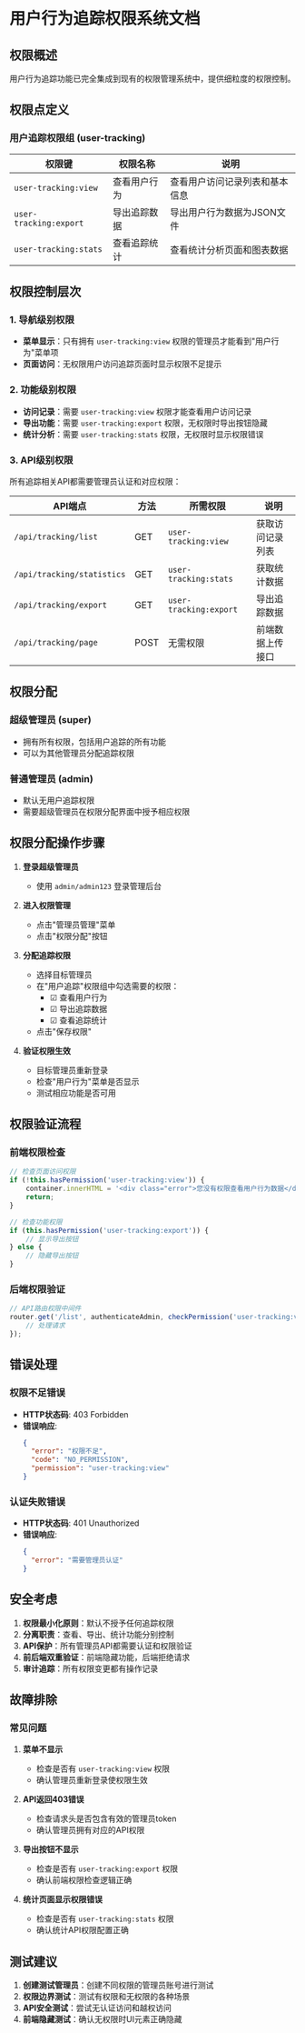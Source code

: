 # 用户行为追踪权限系统文档

## 权限概述

用户行为追踪功能已完全集成到现有的权限管理系统中，提供细粒度的权限控制。

## 权限点定义

### 用户追踪权限组 (user-tracking)

| 权限键 | 权限名称 | 说明 |
|--------|----------|------|
| `user-tracking:view` | 查看用户行为 | 查看用户访问记录列表和基本信息 |
| `user-tracking:export` | 导出追踪数据 | 导出用户行为数据为JSON文件 |
| `user-tracking:stats` | 查看追踪统计 | 查看统计分析页面和图表数据 |

## 权限控制层次

### 1. 导航级别权限
- **菜单显示**：只有拥有 `user-tracking:view` 权限的管理员才能看到"用户行为"菜单项
- **页面访问**：无权限用户访问追踪页面时显示权限不足提示

### 2. 功能级别权限
- **访问记录**：需要 `user-tracking:view` 权限才能查看用户访问记录
- **导出功能**：需要 `user-tracking:export` 权限，无权限时导出按钮隐藏
- **统计分析**：需要 `user-tracking:stats` 权限，无权限时显示权限错误

### 3. API级别权限
所有追踪相关API都需要管理员认证和对应权限：

| API端点 | 方法 | 所需权限 | 说明 |
|---------|------|----------|------|
| `/api/tracking/list` | GET | `user-tracking:view` | 获取访问记录列表 |
| `/api/tracking/statistics` | GET | `user-tracking:stats` | 获取统计数据 |
| `/api/tracking/export` | GET | `user-tracking:export` | 导出追踪数据 |
| `/api/tracking/page` | POST | 无需权限 | 前端数据上传接口 |

## 权限分配

### 超级管理员 (super)
- 拥有所有权限，包括用户追踪的所有功能
- 可以为其他管理员分配追踪权限

### 普通管理员 (admin)  
- 默认无用户追踪权限
- 需要超级管理员在权限分配界面中授予相应权限

## 权限分配操作步骤

1. **登录超级管理员**
   - 使用 `admin/admin123` 登录管理后台

2. **进入权限管理**
   - 点击"管理员管理"菜单
   - 点击"权限分配"按钮

3. **分配追踪权限**
   - 选择目标管理员  
   - 在"用户追踪"权限组中勾选需要的权限：
     - ☑ 查看用户行为
     - ☑ 导出追踪数据  
     - ☑ 查看追踪统计
   - 点击"保存权限"

4. **验证权限生效**
   - 目标管理员重新登录
   - 检查"用户行为"菜单是否显示
   - 测试相应功能是否可用

## 权限验证流程

### 前端权限检查
```javascript
// 检查页面访问权限
if (!this.hasPermission('user-tracking:view')) {
    container.innerHTML = '<div class="error">您没有权限查看用户行为数据</div>';
    return;
}

// 检查功能权限
if (this.hasPermission('user-tracking:export')) {
    // 显示导出按钮
} else {
    // 隐藏导出按钮
}
```

### 后端权限验证
```javascript
// API路由权限中间件
router.get('/list', authenticateAdmin, checkPermission('user-tracking:view'), async (req, res) => {
    // 处理请求
});
```

## 错误处理

### 权限不足错误
- **HTTP状态码**: 403 Forbidden
- **错误响应**: 
  ```json
  {
    "error": "权限不足",
    "code": "NO_PERMISSION", 
    "permission": "user-tracking:view"
  }
  ```

### 认证失败错误
- **HTTP状态码**: 401 Unauthorized  
- **错误响应**:
  ```json
  {
    "error": "需要管理员认证"
  }
  ```

## 安全考虑

1. **权限最小化原则**：默认不授予任何追踪权限
2. **分离职责**：查看、导出、统计功能分别控制
3. **API保护**：所有管理员API都需要认证和权限验证
4. **前后端双重验证**：前端隐藏功能，后端拒绝请求
5. **审计追踪**：所有权限变更都有操作记录

## 故障排除

### 常见问题

1. **菜单不显示**
   - 检查是否有 `user-tracking:view` 权限
   - 确认管理员重新登录使权限生效

2. **API返回403错误**
   - 检查请求头是否包含有效的管理员token
   - 确认管理员拥有对应的API权限

3. **导出按钮不显示**
   - 检查是否有 `user-tracking:export` 权限
   - 确认前端权限检查逻辑正确

4. **统计页面显示权限错误**
   - 检查是否有 `user-tracking:stats` 权限
   - 确认统计API权限配置正确

## 测试建议

1. **创建测试管理员**：创建不同权限的管理员账号进行测试
2. **权限边界测试**：测试有权限和无权限的各种场景  
3. **API安全测试**：尝试无认证访问和越权访问
4. **前端隐藏测试**：确认无权限时UI元素正确隐藏